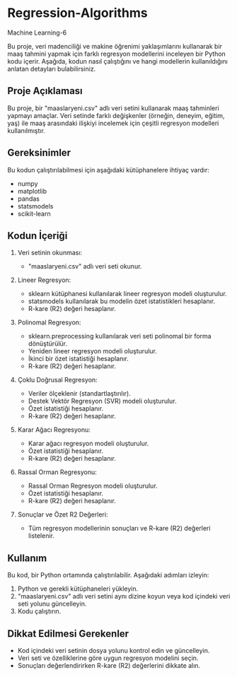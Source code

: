 # Regression-Algorithms
Machine Learning-6

Bu proje, veri madenciliği ve makine öğrenimi yaklaşımlarını kullanarak bir maaş tahmini yapmak için farklı regresyon modellerini inceleyen bir Python kodu içerir. Aşağıda, kodun nasıl çalıştığını ve hangi modellerin kullanıldığını anlatan detayları bulabilirsiniz.

## Proje Açıklaması

Bu proje, bir "maaslaryeni.csv" adlı veri setini kullanarak maaş tahminleri yapmayı amaçlar. Veri setinde farklı değişkenler (örneğin, deneyim, eğitim, yaş) ile maaş arasındaki ilişkiyi incelemek için çeşitli regresyon modelleri kullanılmıştır.

## Gereksinimler

Bu kodun çalıştırılabilmesi için aşağıdaki kütüphanelere ihtiyaç vardır:

- numpy
- matplotlib
- pandas
- statsmodels
- scikit-learn

## Kodun İçeriği

1. Veri setinin okunması:
   - "maaslaryeni.csv" adlı veri seti okunur.

2. Lineer Regresyon:
   - sklearn kütüphanesi kullanılarak lineer regresyon modeli oluşturulur.
   - statsmodels kullanılarak bu modelin özet istatistikleri hesaplanır.
   - R-kare (R2) değeri hesaplanır.

3. Polinomal Regresyon:
   - sklearn.preprocessing kullanılarak veri seti polinomal bir forma dönüştürülür.
   - Yeniden lineer regresyon modeli oluşturulur.
   - İkinci bir özet istatistiği hesaplanır.
   - R-kare (R2) değeri hesaplanır.

4. Çoklu Doğrusal Regresyon:
   - Veriler ölçeklenir (standartlaştırılır).
   - Destek Vektör Regresyon (SVR) modeli oluşturulur.
   - Özet istatistiği hesaplanır.
   - R-kare (R2) değeri hesaplanır.

5. Karar Ağacı Regresyonu:
   - Karar ağacı regresyon modeli oluşturulur.
   - Özet istatistiği hesaplanır.
   - R-kare (R2) değeri hesaplanır.

6. Rassal Orman Regresyonu:
   - Rassal Orman Regresyon modeli oluşturulur.
   - Özet istatistiği hesaplanır.
   - R-kare (R2) değeri hesaplanır.

7. Sonuçlar ve Özet R2 Değerleri:
   - Tüm regresyon modellerinin sonuçları ve R-kare (R2) değerleri listelenir.

## Kullanım

Bu kod, bir Python ortamında çalıştırılabilir. Aşağıdaki adımları izleyin:

1. Python ve gerekli kütüphaneleri yükleyin.
2. "maaslaryeni.csv" adlı veri setini aynı dizine koyun veya kod içindeki veri seti yolunu güncelleyin.
3. Kodu çalıştırın.

## Dikkat Edilmesi Gerekenler

- Kod içindeki veri setinin dosya yolunu kontrol edin ve güncelleyin.
- Veri seti ve özelliklerine göre uygun regresyon modelini seçin.
- Sonuçları değerlendirirken R-kare (R2) değerlerini dikkate alın.
